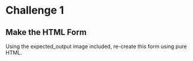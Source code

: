 # Challenge 1

## Make the HTML Form
Using the expected_output image included, re-create this form using pure HTML.
